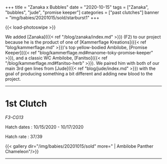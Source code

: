 +++
title = "Zanaka x Bubbles"
date = "2020-10-15"
tags = ["Zanaka", "bubbles", "jude", "promise keeper"]
categories = ["past clutches"]
banner = "img/babies/20201015/sold/starburst1"
+++

{{< load-photoswipe >}}

We added [Zanaka]({{< ref "/blog/zanaka/index.md" >}}) (F2) to our project because he is the product of one of [Kammerflage Kreations]({{< ref "blog/kammerflage.md" >}})'s top yellow-bodied Ambilobe, [Promise Keeper]({{< ref "blog/kammerflage.md#manome-toky-promise-keeper" >}}), and a classic WC Ambilobe, [Fanitso]({{< ref "/blog/kammerflage.md#fanitso-herb" >}}). We paired him with both of our main 3rd gen lines from [Jude]({{< ref "blog/jude/index.md" >}}) with the goal of producing something a bit different and adding new blood to the project.

---

# 1st Clutch
*F3-CG13*

Hatch dates
: 10/15/2020 - 10/17/2020

Hatch rate
: 37/39

{{< gallery dir="/img/babies/20201015/sold" more=" | Ambilobe Panther Chameleon"/>}}
<hr>
